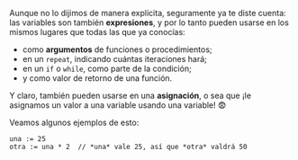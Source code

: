 Aunque no lo dijimos de manera explícita, seguramente ya te diste cuenta: las variables son también **expresiones**, y por lo tanto pueden usarse en los mismos lugares que todas las que ya conocías:

* como **argumentos** de funciones o procedimientos;
* en un `repeat`, indicando cuántas iteraciones hará;
* en un `if` o `while`, como parte de la condición;
* y como valor de retorno de una función.

Y claro, también pueden usarse en una **asignación**, o sea que ¡le asignamos un valor a una variable usando una variable! :fearful:

Veamos algunos ejemplos de esto:

```puppet
una := 25
otra := una * 2  // *una* vale 25, así que *otra* valdrá 50
```